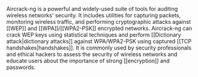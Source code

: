 Aircrack-ng is a powerful and widely-used suite of tools for auditing wireless networks' security. It includes utilities for capturing packets, monitoring wireless traffic, and performing cryptographic attacks against [[WEP]] and [[WPA]]/[[WPA2-PSK]] encrypted networks. Aircrack-ng can crack WEP keys using statistical techniques and perform [[Dictionary attack|dictionary attacks]] against WPA/WPA2-PSK using captured [[TCP handshakes|handshakes]]. It is commonly used by security professionals and ethical hackers to assess the security of wireless networks and educate users about the importance of strong [[encryption]] and passwords.